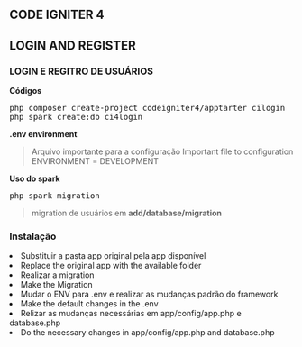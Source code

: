 <h2>CODE IGNITER 4 </h2>
<h2>LOGIN AND REGISTER</h2>
<h3>LOGIN  E REGITRO DE USUÁRIOS</h3>

**Códigos**
<pre style="background-color:'#E7E9EB'; color:'#000000'">
php composer create-project codeigniter4/apptarter cilogin
php spark create:db ci4login
</pre>

**.env  environment**
>Arquivo importante para a configuração
>Important file to configuration
>ENVIRONMENT = DEVELOPMENT

**Uso do spark**
<pre style="background-color:'#E7E9EB'; color:'#000000'">
php spark migration
</pre>
>migration de usuários em **add/database/migration**

<h3>Instalação</h3>
<li>Substituir a pasta app original pela app disponível  </li>
<li>Replace the original app with the available folder</li>
<li>Realizar a migration </li>
<li>Make the Migration</li>
<li>Mudar o ENV para .env e realizar as mudanças padrão do framework </li>
<li>Make the default changes in the .env</li>
<li>Relizar as mudanças necessárias em app/config/app.php e database.php
<li>Do the necessary changes in app/config/app.php and database.php
